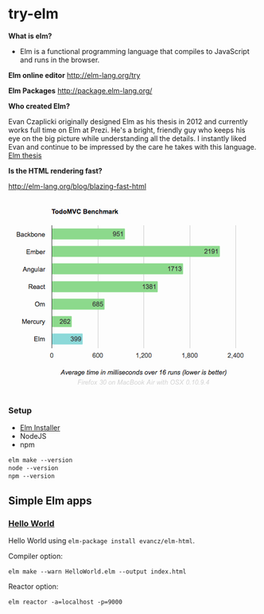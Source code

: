 # try-elm

**What is elm?**
 - Elm is a functional programming language that compiles to JavaScript and runs in the browser.


**Elm online editor**
http://elm-lang.org/try

**Elm Packages**
http://package.elm-lang.org/


**Who created Elm?**

Evan Czaplicki originally designed Elm as his thesis in 2012 and currently works full time on Elm at Prezi. He's a bright, friendly guy who keeps his eye on the big picture while understanding all the details. I instantly liked Evan and continue to be impressed by the care he takes with this language. [Elm thesis](http://elm-lang.org/papers/concurrent-frp.pdf)


**Is the HTML rendering fast?**

http://elm-lang.org/blog/blazing-fast-html

![DOM ELM](dom-elm.png)

### Setup

- [Elm Installer](http://elm-lang.org/install)
- NodeJS
- npm

```
elm make --version
node --version
npm --version
```

## Simple Elm apps

### [Hello World](/hello_world)
Hello World using ``elm-package install evancz/elm-html``.

Compiler option:

```
elm make --warn HelloWorld.elm --output index.html
```

Reactor option:

```
elm reactor -a=localhost -p=9000
```

